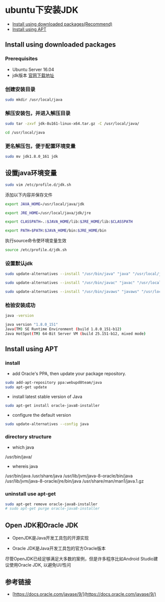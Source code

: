 # ubuntu下安装JDK

- [Install using downloaded packages(Recommend)](#install-using-downloaded-packages)
- [Install using APT](#install-using-apt)

## Install using downloaded packages

### Prerequisites

- Ubuntu Server 16.04
- jdk版本 [官网下载地址](http://www.oracle.com/technetwork/java/javase/downloads/jdk8-downloads-2133151.html)

### 创建安装目录

```bash
sudo mkdir /usr/local/java
```

### 解压安装包，并进入解压目录

```bash
sudo tar -zxvf jdk-8u161-linux-x64.tar.gz -C /usr/local/java/

cd /usr/local/java
```

### 更名解压包，便于配置环境变量

```bash
sudo mv jdk1.8.0_161 jdk
```

## 设置java环境变量

```bash
sudo vim /etc/profile.d/jdk.sh
```

添加以下内容并保存文件

```bash
export JAVA_HOME=/usr/local/java/jdk

export JRE_HOME=/usr/local/java/jdk/jre

export CLASSPATH=.:$JAVA_HOME/lib:$JRE_HOME/lib:$CLASSPATH

export PATH=$PATH:$JAVA_HOME/bin:$JRE_HOME/bin
```

执行source命令使环境变量生效

```bash
source /etc/profile.d/jdk.sh
```

### 设置默认jdk

```bash
sudo update-alternatives --install "/usr/bin/java" "java" "/usr/local/java/jdk/bin/java" 300

sudo update-alternatives --install "/usr/bin/javac" "javac" "/usr/local/java/jdk/bin/javac" 300

sudo update-alternatives --install "/usr/bin/javaws" "javaws" "/usr/local/java/jdk/bin/javaws" 300
```

### 检验安装成功

```bash
java -version
```

```bash
java version "1.8.0_151"
Java(TM) SE Runtime Environment (build 1.8.0_151-b12)
Java HotSpot(TM) 64-Bit Server VM (build 25.151-b12, mixed mode)
```

## Install using APT

### install

- add Oracle's PPA, then update your package repository.

```bash
sudo add-apt-repository ppa:webupd8team/java
sudo apt-get update
```

- install latest stable version of Java

```bash
sudo apt-get install oracle-java8-installer
```

- configure the default version

```bash
sudo update-alternatives --config java
```

### directory structure

- which java

/usr/bin/java/

- whereis java

/usr/bin/java
/usr/share/java
/usr/lib/jvm/java-8-oracle/bin/java /usr/lib/jvm/java-8-oracle/jre/bin/java
/usr/share/man/man1/java.1.gz

### uninstall use apt-get

```bash
sudo apt-get remove oracle-java8-installer
# sudo apt-get purge oracle-java8-installer
```

## Open JDK和Oracle JDK

- OpenJDK是Java开发工具包的开源实现

- Oracle JDK是Java开发工具包的官方Oracle版本

尽管OpenJDK已经足够满足大多数的案例，但是许多程序比如Android Studio建议使用Oracle JDK, 以避免UI/性问

## 参考链接

- [https://docs.oracle.com/javase/9/](https://docs.oracle.com/javase/9/)

